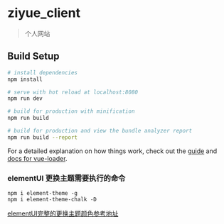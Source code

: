 # ziyue_client

> 个人网站

## Build Setup

``` bash
# install dependencies
npm install

# serve with hot reload at localhost:8080
npm run dev

# build for production with minification
npm run build

# build for production and view the bundle analyzer report
npm run build --report
```

For a detailed explanation on how things work, check out the [guide](http://vuejs-templates.github.io/webpack/) and [docs for vue-loader](http://vuejs.github.io/vue-loader).

### elementUI 更换主题需要执行的命令
```
npm i element-theme -g
npm i element-theme-chalk -D
```
[elementUI完整的更换主题颜色参考地址](https://www.jianshu.com/p/337c258151dc)
